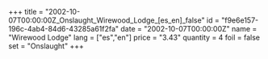 +++
title = "2002-10-07T00:00:00Z_Onslaught_Wirewood_Lodge_[es_en]_false"
id = "f9e6e157-196c-4ab4-84d6-43285a61f2fa"
date = "2002-10-07T00:00:00Z"
name = "Wirewood Lodge"
lang = ["es","en"]
price = "3.43"
quantity = 4
foil = false
set = "Onslaught"
+++
